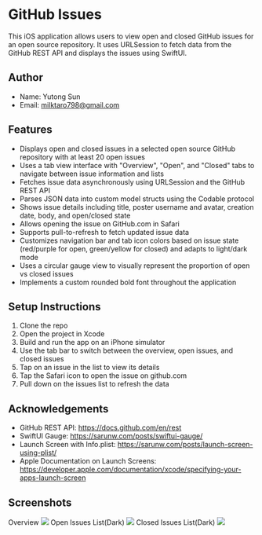 # GitHub Issues

This iOS application allows users to view open and closed GitHub issues for an open source repository. It uses URLSession to fetch data from the GitHub REST API and displays the issues using SwiftUI.

## Author 

- Name: Yutong Sun
- Email: milktaro798@gmail.com


## Features

- Displays open and closed issues in a selected open source GitHub repository with at least 20 open issues
- Uses a tab view interface with "Overview", "Open", and "Closed" tabs to navigate between issue information and lists
- Fetches issue data asynchronously using URLSession and the GitHub REST API
- Parses JSON data into custom model structs using the Codable protocol
- Shows issue details including title, poster username and avatar, creation date, body, and open/closed state 
- Allows opening the issue on GitHub.com in Safari
- Supports pull-to-refresh to fetch updated issue data
- Customizes navigation bar and tab icon colors based on issue state (red/purple for open, green/yellow for closed) and adapts to light/dark mode
- Uses a circular gauge view to visually represent the proportion of open vs closed issues
- Implements a custom rounded bold font throughout the application


## Setup Instructions

1. Clone the repo 
2. Open the project in Xcode
3. Build and run the app on an iPhone simulator
4. Use the tab bar to switch between the overview, open issues, and closed issues
5. Tap on an issue in the list to view its details
6. Tap the Safari icon to open the issue on github.com
7. Pull down on the issues list to refresh the data

## Acknowledgements 

- GitHub REST API: https://docs.github.com/en/rest
- SwiftUI Gauge: https://sarunw.com/posts/swiftui-gauge/
- Launch Screen with Info.plist: https://sarunw.com/posts/launch-screen-using-plist/
- Apple Documentation on Launch Screens: https://developer.apple.com/documentation/xcode/specifying-your-apps-launch-screen


## Screenshots
Overview
![](https://github.com/MilkTaro798/GitHub-Issues-dark/blob/main/Simulator%20Screenshot-3.png) 
Open Issues List(Dark)
![](https://github.com/MilkTaro798/GitHub-Issues-dark/blob/main/Simulator%20Screenshot-2.png)
Closed Issues List(Dark)
![](https://github.com/MilkTaro798/GitHub-Issues-dark/blob/main/Simulator%20Screenshot-1.png)